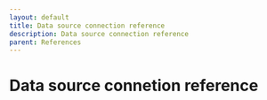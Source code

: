 ```yaml
---
layout: default
title: Data source connection reference
description: Data source connection reference
parent: References
---
```


# Data source connetion reference